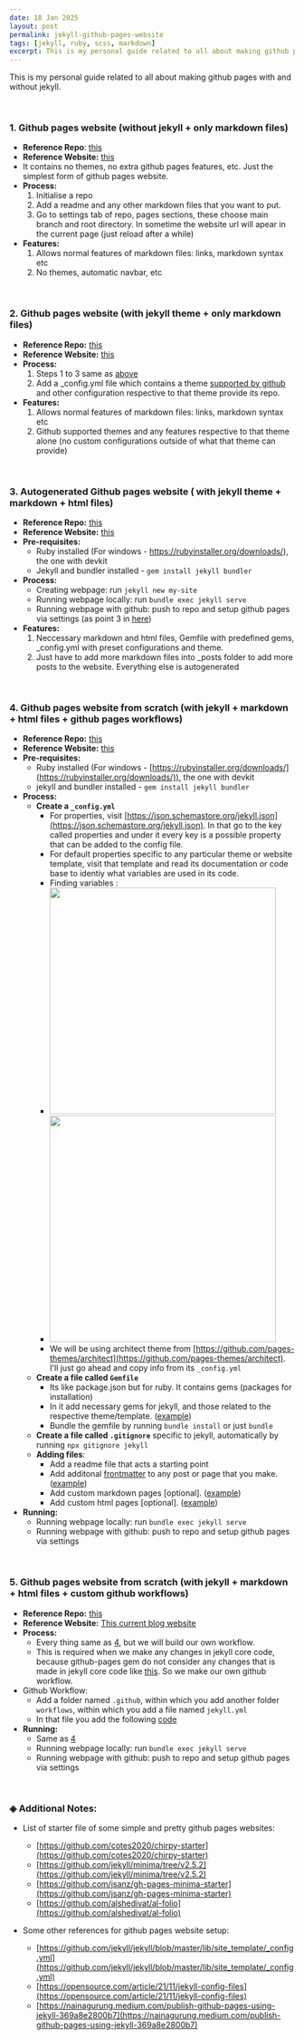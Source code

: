 ```yaml
---
date: 18 Jan 2025
layout: post
permalink: jekyll-github-pages-website
tags: [jekyll, ruby, scss, markdown]
excerpt: This is my personal guide related to all about making github pages with and without jekyll.
---
```


This is my personal guide related to all about making github pages with and without jekyll.

<br>

### 1. Github pages website (without jekyll + only markdown files)

- **Reference Repo**: [this](https://github.com/Anusree6154s/github-pages-website-demo-1)
- **Reference Website:** [this](https://anusree6154s.github.io/github-pages-website-demo-1/)
- It contains no themes, no extra github pages features, etc. Just the simplest form of github pages website.
- **Process:**
  1. Initialise a repo
  2. Add a readme and any other markdown files that you want to put.
  3. Go to settings tab of repo, pages sections, these choose main branch and root directory. In sometime the website url will apear in the current page (just reload after a while)
- **Features:**
  1. Allows normal features of markdown files: links, markdown syntax etc
  2. No themes, automatic navbar, etc

<br>

### 2. Github pages website (with jekyll theme + only markdown files)

- **Reference Repo:** [this](https://github.com/Anusree6154s/github-pages-website-demo-2)
- **Reference Website:** [this](https://anusree6154s.github.io/github-pages-website-demo-2/)
- **Process:**
  1. Steps 1 to 3 same as [above](#1-github-pages-website-without-jekyll-only-markdown-files)
  2. Add a \_config.yml file which contains a theme [supported by github](https://pages.github.com/themes/) and other configuration respective to that theme provide its repo.
- **Features:**
  1. Allows normal features of markdown files: links, markdown syntax etc
  2. Github supported themes and any features respective to that theme alone (no custom configurations outside of what that theme can provide)

<br>

### 3. Autogenerated Github pages website ( with jekyll theme + markdown + html files)

- **Reference Repo:** [this](https://github.com/Anusree6154s/github-pages-website-demo-3)
- **Reference Website:** [this](https://anusree6154s.github.io/github-pages-website-demo-3/)
- **Pre-requisites:**
  - Ruby installed (For windows - https://rubyinstaller.org/downloads/), the one with devkit
  - Jekyll and bundler installed - `gem install jekyll bundler`
- **Process:**
  - Creating webpage: run `jekyll new my-site`
  - Running webpage locally: run `bundle exec jekyll serve`
  - Running webpage with github: push to repo and setup github pages via settings (as point 3 in [here](#1-github-pages-website-without-jekyll-only-markdown-files))
- **Features:**
  1. Neccessary markdown and html files, Gemfile with predefined gems, \_config.yml with preset configurations and theme.
  2. Just have to add more markdown files into \_posts folder to add more posts to the website. Everything else is autogenerated

<br>

### 4. Github pages website from scratch (with jekyll +  markdown + html files + github pages workflows)
- **Reference Repo:** [this](https://github.com/Anusree6154s/github-pages-website-demo-4)
- **Reference Website:** [this](https://anusree6154s.github.io/github-pages-website-demo-4/)
- **Pre-requisites:**
  - Ruby installed (For windows - [https://rubyinstaller.org/downloads/](https://rubyinstaller.org/downloads/)), the one with devkit
  - jekyll and bundler installed - `gem install jekyll bundler`
- **Process:**
  - **Create a `_config.yml`**
    - For properties, visit [https://json.schemastore.org/jekyll.json](https://json.schemastore.org/jekyll.json). In that go to the key called properties and under it every key is a possible property that can be added to the config file.
    - For default properties specific to any particular theme or website template, visit that template and read its documentation or code base to identiy what variables are used in its code.
    - Finding variables :
    - <img src='https://github.com/user-attachments/assets/04612ac5-0aba-45f2-8b2e-fdea9d482f74' width='400'/>
    - <img src='https://github.com/user-attachments/assets/045f61eb-3b55-407a-9ace-a021514d1913' width='400'/>
    - We will be using architect theme from [https://github.com/pages-themes/architect](https://github.com/pages-themes/architect). I'll just go ahead and copy info from its `_config.yml`
  - **Create a file called `Gemfile`**
    - Its like package.json but for ruby. It contains gems (packages for installation)
    - In it add necessary gems for jekyll, and those related to the respective theme/template. ([example](https://github.com/Anusree6154s/github-pages-website-demo-4/blob/main/Gemfile))
    - Bundle the gemfile by running `bundle install` or just `bundle`
  - **Create a file called `.gitignore`** specific to jekyll, automatically by running `npx gitignore jekyll`
  - **Adding files**:
    - Add a readme file that acts a starting point
    - Add additonal [frontmatter](https://jekyllrb.com/docs/front-matter/) to any post or page that you make. ([example](https://github.com/Anusree6154s/github-pages-website-demo-4/blob/main/first-default-page.md?plain=1))
    - Add custom markdown pages [optional]. ([example](https://github.com/Anusree6154s/github-pages-website-demo-4/blob/main/first-simple-page.md))
    - Add custom html pages [optional]. ([example](https://github.com/Anusree6154s/github-pages-website-demo-4/blob/main/_layouts/default.html))
- **Running:**
  - Running webpage locally: run `bundle exec jekyll serve`
  - Running webpage with github: push to repo and setup github pages via settings

<br>

### 5. Github pages website from scratch (with jekyll + markdown + html files + custom github workflows)
- **Reference Repo:** [this](https://github.com/Anusree6154s/documentation)
- **Reference Website:** [This current blog website](https://anusree6154s.github.io/documentation/)
- **Process:**
  - Every thing same as [4](#4-github-pages-website-from-scratch-with-jekyll---markdown--html-files--github-pages-workflows), but we will build our own workflow.
  - This is required when we make any changes in jekyll core code, because github-pages gem do not consider any changes that is made in jekyll core code like [this](). So we make our own github workflow.
- Github Workflow:
  - Add a folder named `.github`, within which you add another folder `workflows`, within which you add a file named `jekyll.yml`
  - In that file you add the following [code](https://github.com/Anusree6154s/documentation/blob/main/.github/workflows/jekyll.yml) 
- **Running:**
  - Same as [4](#4-github-pages-website-from-scratch-with-jekyll---markdown--html-files--github-pages-workflows)
  - Running webpage locally: run `bundle exec jekyll serve`
  - Running webpage with github: push to repo and setup github pages via settings

<br>

### ◈ Additional Notes:

- List of starter file of some simple and pretty github pages websites:
  - [https://github.com/cotes2020/chirpy-starter](https://github.com/cotes2020/chirpy-starter)
  - [https://github.com/jekyll/minima/tree/v2.5.2](https://github.com/jekyll/minima/tree/v2.5.2)
  - [https://github.com/jsanz/gh-pages-minima-starter](https://github.com/jsanz/gh-pages-minima-starter)
  - [https://github.com/alshedivat/al-folio](https://github.com/alshedivat/al-folio)

- Some other references for github pages website setup:
  - [https://github.com/jekyll/jekyll/blob/master/lib/site_template/_config.yml](https://github.com/jekyll/jekyll/blob/master/lib/site_template/_config.yml)
  - [https://opensource.com/article/21/11/jekyll-config-files](https://opensource.com/article/21/11/jekyll-config-files)
  - [https://nainagurung.medium.com/publish-github-pages-using-jekyll-369a8e2800b7](https://nainagurung.medium.com/publish-github-pages-using-jekyll-369a8e2800b7)
